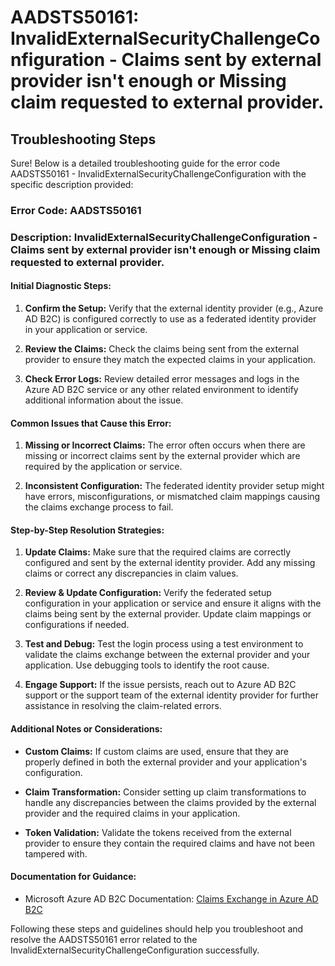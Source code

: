 # AADSTS50161: InvalidExternalSecurityChallengeConfiguration - Claims sent by external provider isn't enough or Missing claim requested to external provider.


## Troubleshooting Steps
Sure! Below is a detailed troubleshooting guide for the error code AADSTS50161 - InvalidExternalSecurityChallengeConfiguration with the specific description provided:

### Error Code: AADSTS50161
### Description: InvalidExternalSecurityChallengeConfiguration - Claims sent by external provider isn't enough or Missing claim requested to external provider.

#### Initial Diagnostic Steps:
1. **Confirm the Setup:** Verify that the external identity provider (e.g., Azure AD B2C) is configured correctly to use as a federated identity provider in your application or service.
  
2. **Review the Claims:** Check the claims being sent from the external provider to ensure they match the expected claims in your application. 

3. **Check Error Logs:** Review detailed error messages and logs in the Azure AD B2C service or any other related environment to identify additional information about the issue.

#### Common Issues that Cause this Error:
1. **Missing or Incorrect Claims:** The error often occurs when there are missing or incorrect claims sent by the external provider which are required by the application or service.
  
2. **Inconsistent Configuration:** The federated identity provider setup might have errors, misconfigurations, or mismatched claim mappings causing the claims exchange process to fail.

#### Step-by-Step Resolution Strategies:
1. **Update Claims:** Make sure that the required claims are correctly configured and sent by the external identity provider. Add any missing claims or correct any discrepancies in claim values.
  
2. **Review & Update Configuration:** Verify the federated setup configuration in your application or service and ensure it aligns with the claims being sent by the external provider. Update claim mappings or configurations if needed.

3. **Test and Debug:** Test the login process using a test environment to validate the claims exchange between the external provider and your application. Use debugging tools to identify the root cause.

4. **Engage Support:** If the issue persists, reach out to Azure AD B2C support or the support team of the external identity provider for further assistance in resolving the claim-related errors.

#### Additional Notes or Considerations:
- **Custom Claims:** If custom claims are used, ensure that they are properly defined in both the external provider and your application's configuration.
  
- **Claim Transformation:** Consider setting up claim transformations to handle any discrepancies between the claims provided by the external provider and the required claims in your application.

- **Token Validation:** Validate the tokens received from the external provider to ensure they contain the required claims and have not been tampered with.

#### Documentation for Guidance:
- Microsoft Azure AD B2C Documentation: [Claims Exchange in Azure AD B2C](https://docs.microsoft.com/en-us/azure/active-directory-b2c/claims-exchange)

Following these steps and guidelines should help you troubleshoot and resolve the AADSTS50161 error related to the InvalidExternalSecurityChallengeConfiguration successfully.
